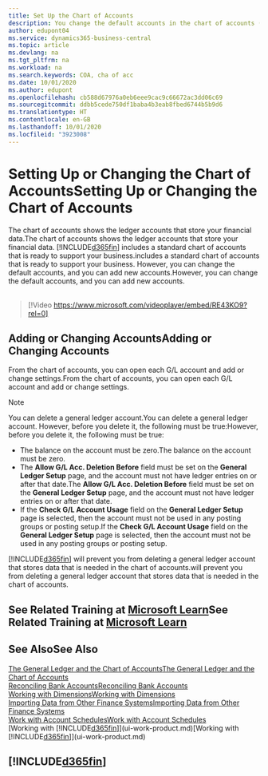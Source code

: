 ```yaml
---
title: Set Up the Chart of Accounts
description: You change the default accounts in the chart of accounts (COA), and you can add new accounts.
author: edupont04
ms.service: dynamics365-business-central
ms.topic: article
ms.devlang: na
ms.tgt_pltfrm: na
ms.workload: na
ms.search.keywords: COA, cha of acc
ms.date: 10/01/2020
ms.author: edupont
ms.openlocfilehash: cb588d67976a0eb6eee9cac9c66672ac3dd06c69
ms.sourcegitcommit: ddbb5cede750df1baba4b3eab8fbed6744b5b9d6
ms.translationtype: HT
ms.contentlocale: en-GB
ms.lasthandoff: 10/01/2020
ms.locfileid: "3923008"
---
```

# <a name="setting-up-or-changing-the-chart-of-accounts"></a><span data-ttu-id="82960-103">Setting Up or Changing the Chart of Accounts</span><span class="sxs-lookup"><span data-stu-id="82960-103">Setting Up or Changing the Chart of Accounts</span></span>
<span data-ttu-id="82960-104">The chart of accounts shows the ledger accounts that store your financial data.</span><span class="sxs-lookup"><span data-stu-id="82960-104">The chart of accounts shows the ledger accounts that store your financial data.</span></span> [!INCLUDE[d365fin](includes/d365fin_md.md)] <span data-ttu-id="82960-105">includes a standard chart of accounts that is ready to support your business.</span><span class="sxs-lookup"><span data-stu-id="82960-105">includes a standard chart of accounts that is ready to support your business.</span></span>
<span data-ttu-id="82960-106">However, you can change the default accounts, and you can add new accounts.</span><span class="sxs-lookup"><span data-stu-id="82960-106">However, you can change the default accounts, and you can add new accounts.</span></span>
<br><br>  

> [!Video https://www.microsoft.com/videoplayer/embed/RE43KO9?rel=0]


## <a name="adding-or-changing-accounts"></a><span data-ttu-id="82960-107">Adding or Changing Accounts</span><span class="sxs-lookup"><span data-stu-id="82960-107">Adding or Changing Accounts</span></span>
<span data-ttu-id="82960-108">From the chart of accounts, you can open each G/L account and add or change settings.</span><span class="sxs-lookup"><span data-stu-id="82960-108">From the chart of accounts, you can open each G/L account and add or change settings.</span></span>

> [!NOTE]  
>   <span data-ttu-id="82960-109">You can delete a general ledger account.</span><span class="sxs-lookup"><span data-stu-id="82960-109">You can delete a general ledger account.</span></span> <span data-ttu-id="82960-110">However, before you delete it, the following must be true:</span><span class="sxs-lookup"><span data-stu-id="82960-110">However, before you delete it, the following must be true:</span></span>  
>  
>   * <span data-ttu-id="82960-111">The balance on the account must be zero.</span><span class="sxs-lookup"><span data-stu-id="82960-111">The balance on the account must be zero.</span></span>  
>   * <span data-ttu-id="82960-112">The **Allow G/L Acc. Deletion Before** field must be set on the **General Ledger Setup** page, and the account must not have ledger entries on or after that date.</span><span class="sxs-lookup"><span data-stu-id="82960-112">The **Allow G/L Acc. Deletion Before** field must be set on the **General Ledger Setup** page, and the account must not have ledger entries on or after that date.</span></span>  
>   * <span data-ttu-id="82960-113">If the **Check G/L Account Usage** field on the **General Ledger Setup** page is selected, then the account must not be used in any posting groups or posting setup.</span><span class="sxs-lookup"><span data-stu-id="82960-113">If the **Check G/L Account Usage** field on the **General Ledger Setup** page is selected, then the account must not be used in any posting groups or posting setup.</span></span>  

[!INCLUDE[d365fin](includes/d365fin_md.md)] <span data-ttu-id="82960-114">will prevent you from deleting a general ledger account that stores data that is needed in the chart of accounts.</span><span class="sxs-lookup"><span data-stu-id="82960-114">will prevent you from deleting a general ledger account that stores data that is needed in the chart of accounts.</span></span>  

## <a name="see-related-training-at-microsoft-learn"></a><span data-ttu-id="82960-115">See Related Training at [Microsoft Learn](/learn/modules/chart-accounts-dynamics-365-business-central/index)</span><span class="sxs-lookup"><span data-stu-id="82960-115">See Related Training at [Microsoft Learn](/learn/modules/chart-accounts-dynamics-365-business-central/index)</span></span>

## <a name="see-also"></a><span data-ttu-id="82960-116">See Also</span><span class="sxs-lookup"><span data-stu-id="82960-116">See Also</span></span>
[<span data-ttu-id="82960-117">The General Ledger and the Chart of Accounts</span><span class="sxs-lookup"><span data-stu-id="82960-117">The General Ledger and the Chart of Accounts</span></span>](finance-general-ledger.md)  
[<span data-ttu-id="82960-118">Reconciling Bank Accounts</span><span class="sxs-lookup"><span data-stu-id="82960-118">Reconciling Bank Accounts</span></span>](bank-manage-bank-accounts.md)  
[<span data-ttu-id="82960-119">Working with Dimensions</span><span class="sxs-lookup"><span data-stu-id="82960-119">Working with Dimensions</span></span>](finance-dimensions.md)  
[<span data-ttu-id="82960-120">Importing Data from Other Finance Systems</span><span class="sxs-lookup"><span data-stu-id="82960-120">Importing Data from Other Finance Systems</span></span>](across-import-data-configuration-packages.md)  
[<span data-ttu-id="82960-121">Work with Account Schedules</span><span class="sxs-lookup"><span data-stu-id="82960-121">Work with Account Schedules</span></span>](bi-how-work-account-schedule.md)  
<span data-ttu-id="82960-122">[Working with [!INCLUDE[d365fin](includes/d365fin_md.md)]](ui-work-product.md)</span><span class="sxs-lookup"><span data-stu-id="82960-122">[Working with [!INCLUDE[d365fin](includes/d365fin_md.md)]](ui-work-product.md)</span></span>  

## [!INCLUDE[d365fin](includes/free_trial_md.md)]
